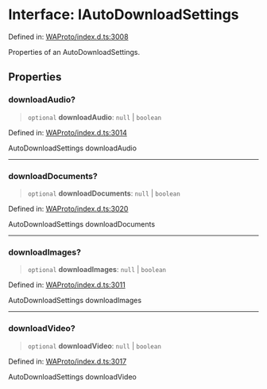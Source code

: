 # Interface: IAutoDownloadSettings

Defined in: [WAProto/index.d.ts:3008](https://github.com/Fokusdotid/bail/blob/043003e0dc220c8f52aef36f90c7026f3a192427/WAProto/index.d.ts#L3008)

Properties of an AutoDownloadSettings.

## Properties

### downloadAudio?

> `optional` **downloadAudio**: `null` \| `boolean`

Defined in: [WAProto/index.d.ts:3014](https://github.com/Fokusdotid/bail/blob/043003e0dc220c8f52aef36f90c7026f3a192427/WAProto/index.d.ts#L3014)

AutoDownloadSettings downloadAudio

***

### downloadDocuments?

> `optional` **downloadDocuments**: `null` \| `boolean`

Defined in: [WAProto/index.d.ts:3020](https://github.com/Fokusdotid/bail/blob/043003e0dc220c8f52aef36f90c7026f3a192427/WAProto/index.d.ts#L3020)

AutoDownloadSettings downloadDocuments

***

### downloadImages?

> `optional` **downloadImages**: `null` \| `boolean`

Defined in: [WAProto/index.d.ts:3011](https://github.com/Fokusdotid/bail/blob/043003e0dc220c8f52aef36f90c7026f3a192427/WAProto/index.d.ts#L3011)

AutoDownloadSettings downloadImages

***

### downloadVideo?

> `optional` **downloadVideo**: `null` \| `boolean`

Defined in: [WAProto/index.d.ts:3017](https://github.com/Fokusdotid/bail/blob/043003e0dc220c8f52aef36f90c7026f3a192427/WAProto/index.d.ts#L3017)

AutoDownloadSettings downloadVideo
